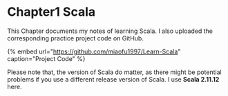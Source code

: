 # Chapter1 Scala

This Chapter documents my notes of learning Scala. I also uploaded the corresponding practice project code on GitHub.

{% embed url="https://github.com/miaofu1997/Learn-Scala" caption="Project Code" %}

Please note that, the version of Scala do matter, as there might be potential problems if you use a different release version of Scala. I use **Scala 2.11.12** here.

